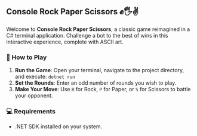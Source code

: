 ## Console Rock Paper Scissors ✊🖐️✌️

Welcome to **Console Rock Paper Scissors**, a classic game reimagined in a C# terminal application. Challenge a bot to the best of wins in this interactive experience, complete with ASCII art.

### 📄 How to Play

1. **Run the Game**: Open your terminal, navigate to the project directory, and execute:  ```dotnet run```
2. **Set the Rounds**: Enter an odd number of rounds you wish to play.
3. **Make Your Move**: Use `R` for Rock, `P` for Paper, or `S` for Scissors to battle your opponent.

### 💻 Requirements
- .NET SDK installed on your system.
